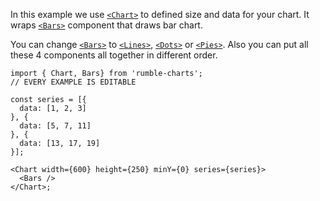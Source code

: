 In this example we use [`<Chart>`](#chart) to defined size and data for your chart. It wraps [`<Bars>`](#bars) component 
that draws bar chart. 

You can change [`<Bars>`](#bars) to [`<Lines>`](#lines), [`<Dots>`](#dots) or [`<Pies>`](#pies). 
Also you can put all these 4 components all together in different order.

```
import { Chart, Bars} from 'rumble-charts';
// EVERY EXAMPLE IS EDITABLE

const series = [{
  data: [1, 2, 3]
}, {
  data: [5, 7, 11]
}, {
  data: [13, 17, 19]
}];

<Chart width={600} height={250} minY={0} series={series}>
  <Bars />
</Chart>;
```
